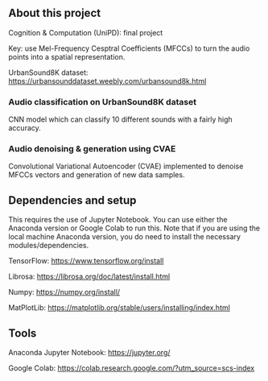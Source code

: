 ## About this project
Cognition & Computation (UniPD): final project

Key: use Mel-Frequency Cesptral Coefficients (MFCCs) to turn the audio points into a spatial representation.

UrbanSound8K dataset: https://urbansounddataset.weebly.com/urbansound8k.html 

### Audio classification on UrbanSound8K dataset
CNN model which can classify 10 different sounds with a fairly high accuracy.

### Audio denoising & generation using CVAE
Convolutional Variational Autoencoder (CVAE) implemented to denoise MFCCs vectors and generation of new data samples.

## Dependencies and setup
This requires the use of Jupyter Notebook. You can use either the Anaconda version or Google Colab to run this. Note that if you are using the local machine Anaconda version, you do need to install the necessary modules/dependencies.

TensorFlow: https://www.tensorflow.org/install

Librosa: https://librosa.org/doc/latest/install.html

Numpy: https://numpy.org/install/

MatPlotLib: https://matplotlib.org/stable/users/installing/index.html

## Tools
Anaconda Jupyter Notebook: https://jupyter.org/

Google Colab: https://colab.research.google.com/?utm_source=scs-index
